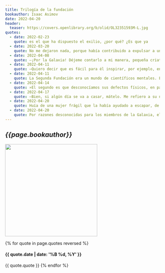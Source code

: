 ```yaml
---
title: Trilogía de la fundación
bookauthor: Isaac Asimov
date: 2022-04-20
header:
  teaser: https://covers.openlibrary.org/b/olid/OL32351593M-L.jpg
quotes:
  - date: 2022-02-23
    quote: es el que ha dispuesto el exilio, ¿por qué? ¿Es que ya
  - date: 2022-03-20
    quote: No me dejaron nada, porque había contribuido a expulsar a un gobernador rebelde y privado a un almirante de su gloria.
  - date: 2022-04-08
    quote: —¡Por la Galaxia! Déjeme contarlo a mi manera, pequeña criatura ofensiva. No hable por mi boca ni replique a cada frase mía o saldré de aquí inmediatamente y dejaré que todo se derrumbe a su alrededor. Recuerde, incalificable necio, que la Fundación perdurará porque así ha de ser, pero si yo salgo ahora mismo de aquí, usted no perdurará.
  - date: 2022-04-11
    quote: —Quiero decir que es fácil para él inspirar, por ejemplo, en un general, la emoción de completa lealtad al Mulo y de completa fe en la victoria del Mulo. Sus generales están controlados emocionalmente. No pueden traicionarle, no pueden flaquear... y el control es permanente. Sus enemigos más inteligentes se convierten en sus más fieles subordinados. El señor guerrero de Kalgan le entregó su planeta y se convirtió en virrey de la Fundación.
  - date: 2022-04-11
    quote: La Segunda Fundación era un mundo de científicos mentales. Era la imagen reflejada de nuestro mundo. La psicología, y no la física, predominaba. —Y triunfalmente—&#58;
  - date: 2022-04-14
    quote: »El segundo es que desconocíamos sus defectos físicos, en particular el que usted consideraba tan importante y por el que adoptó el nombre de Mulo. No previmos que no era simplemente un mutante, sino además un mutante estéril, y que padecía una distorsión psíquica debido a su complejo de inferioridad. Sólo adivinamos la megalomanía, y no una intensa paranoia psicopática al mismo tiempo.
  - date: 2022-04-17
    quote: —Bien, si algún día se va a casar, mátelo. Me refiero a su novio. —Miró gravemente a los ojos del otro—. Hablo en serio. La vida no puede contener un horror más grande que vivir con la persona que será cuando tenga veinte años. No es mi intención ofenderle, naturalmente. —No me ha ofendido. Creo que sé a qué se refiere.
  - date: 2022-04-20
    quote: Huía de una mujer frágil que la había ayudado a escapar, de una criatura que la había cargado de dinero y joyas, que había arriesgado su vida para salvarla. Huía de una persona de la cual sabía, con absoluta certeza, que era una mujer de la Segunda Fundación.
  - date: 2022-04-20
    quote: Por razones desconocidas para los miembros de la Galaxia, el Tiempo Medio Intergaláctico define su unidad fundamental, el segundo, como el tiempo que la luz emplea en recorrer 299.776 kilómetros. Por otro lado, 86.400 segundos son arbitrariamente igualados a un Día Medio Intergaláctico; y 365 de esos días, a un Año Medio Intergaláctico. ¿Por qué 299.776, 86.400 o 365?
---
```


## _{{page.bookauthor}}_

<img width="300" src="{{ page.header.teaser }}"/>

{% for quote in page.quotes reversed %}

#### {{ quote.date | date: '%B %d, %Y' }}

{{ quote.quote }}
{% endfor %}
